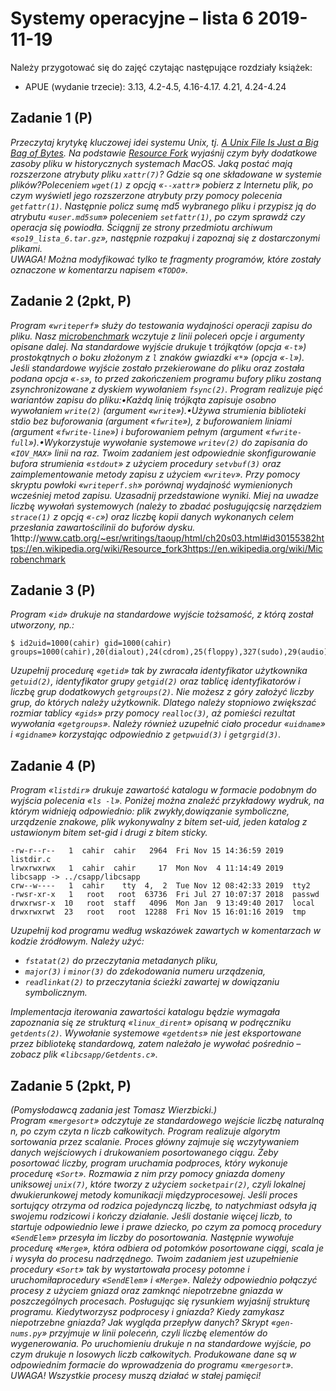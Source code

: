 # Systemy operacyjne – lista 6 2019-11-19

Należy przygotować się do zajęć czytając następujące rozdziały książek:

* APUE (wydanie trzecie): 3.13, 4.2-4.5, 4.16-4.17. 4.21, 4.24-4.24

## Zadanie 1 (P)

*Przeczytaj krytykę kluczowej idei systemu Unix, tj. [A Unix File Is Just a Big Bag of Bytes](http://www.catb.org/~esr/writings/taoup/html/ch20s03.html#id3015538). Na podstawie [Resource Fork](https://en.wikipedia.org/wiki/Resource_fork) wyjaśnij czym były dodatkowe zasoby pliku w historycznych systemach MacOS. Jaką  postać  mają rozszerzone atrybuty pliku `xattr(7)`?  Gdzie  są  one  składowane  w  systemie  plików?Poleceniem `wget(1)` z opcją «`--xattr`» pobierz z Internetu plik, po czym wyświetl jego rozszerzone atrybuty przy pomocy polecenia `getfattr(1)`. Następnie policz sumę md5 wybranego pliku i przypisz ją do atrybutu «`user.md5sum`» poleceniem `setfattr(1)`, po czym sprawdź czy operacja się powiodła. Ściągnij ze strony przedmiotu archiwum «`so19_lista_6.tar.gz`», następnie rozpakuj i zapoznaj się z dostarczonymi plikami.  
UWAGA! Można modyfikować tylko te fragmenty programów, które zostały oznaczone w komentarzu napisem «`TODO`».*

## Zadanie 2 (2pkt, P)

*Program  «`writeperf`»  służy  do  testowania  wydajności  operacji  zapisu  do  pliku. Nasz [microbenchmark](https://en.wikipedia.org/wiki/Benchmark_(computing)) wczytuje z linii poleceń opcje i argumenty opisane dalej. Na standardowe wyjście drukuje* t *trójkątów (opcja «`-t`») prostokątnych o boku złożonym z `l` znaków gwiazdki «``*``» (opcja «``-l``»). Jeśli standardowe wyjście zostało przekierowane do pliku oraz została podana opcja «`-s`», to przed zakończeniem programu bufory pliku zostaną zsynchronizowane z dyskiem wywołaniem `fsync(2)`. Program realizuje pięć wariantów zapisu do pliku:•Każdą linię trójkąta zapisuje osobno wywołaniem `write(2)` (argument «`write`»).•Używa strumienia biblioteki stdio bez buforowania (argument «`fwrite`»), z buforowaniem liniami (argument «`fwrite-line`») i buforowaniem pełnym (argument «`fwrite-full`»).•Wykorzystuje wywołanie systemowe `writev(2)` do zapisania do «`IOV_MAX`» linii na raz. Twoim  zadaniem  jest  odpowiednie  skonfigurowanie  bufora  strumienia  «`stdout`»  z  użyciem  procedury `setvbuf(3)` oraz zaimplementowanie metody zapisu z użyciem «`writev`». Przy pomocy skryptu powłoki «`writeperf.sh`» porównaj wydajność wymienionych wcześniej metod zapisu. Uzasadnij przedstawione wyniki. Miej na uwadze liczbę wywołań systemowych (należy to zbadać posługującsię narzędziem `strace(1)` z opcją «`-c`») oraz liczbę kopii danych wykonanych celem przesłania zawartościlinii do buforów dysku.*
1http://www.catb.org/~esr/writings/taoup/html/ch20s03.html#id30155382https://en.wikipedia.org/wiki/Resource_fork3https://en.wikipedia.org/wiki/Microbenchmark

## Zadanie 3 (P)

*Program «`id`» drukuje na standardowe wyjście tożsamość, z którą został utworzony, np.:*

``` console
$ id2uid=1000(cahir) gid=1000(cahir) groups=1000(cahir),20(dialout),24(cdrom),25(floppy),327(sudo),29(audio),30(dip),44(video),46(plugdev),108(netdev),123(vboxusers),999(docker)
```

*Uzupełnij  procedurę  «`getid`»  tak  by  zwracała  identyfikator  użytkownika `getuid(2)`,  identyfikator  grupy `getgid(2)` oraz tablicę identyfikatorów i liczbę grup dodatkowych `getgroups(2)`. Nie możesz z góry założyć liczby  grup,  do  których  należy  użytkownik.  Dlatego  należy  stopniowo  zwiększać  rozmiar  tablicy  «`gids`» przy pomocy `realloc(3)`, aż pomieści rezultat wywołania «`getgroups`». Należy również uzupełnić ciało procedur «`uidname`» i «`gidname`» korzystając odpowiednio z `getpwuid(3)` i `getgrgid(3)`.*

## Zadanie 4 (P)

*Program «`listdir`» drukuje zawartość katalogu w formacie podobnym do wyjścia polecenia «`ls -l`». Poniżej można znaleźć przykładowy wydruk, na którym widnieją odpowiednio: plik zwykły,dowiązanie symboliczne, urządzenie znakowe, plik wykonywalny z bitem set-uid, jeden katalog z ustawionym bitem set-gid i drugi z bitem sticky.*

``` console
-rw-r--r--   1  cahir  cahir   2964  Fri Nov 15 14:36:59 2019 listdir.c
lrwxrwxrwx   1  cahir  cahir     17  Mon Nov  4 11:14:49 2019  libcsapp -> ../csapp/libcsapp
crw--w----   1  cahir    tty  4,  2  Tue Nov 12 08:42:33 2019  tty2
-rwsr-xr-x   1   root   root  63736  Fri Jul 27 10:07:37 2018  passwd
drwxrwsr-x  10   root  staff   4096  Mon Jan  9 13:49:40 2017  local
drwxrwxrwt  23   root   root  12288  Fri Nov 15 16:01:16 2019  tmp
```

*Uzupełnij kod programu według wskazówek zawartych w komentarzach w kodzie źródłowym. Należy użyć:*

* *`fstatat(2)` do przeczytania metadanych pliku,*
* *`major(3)` i `minor(3)` do zdekodowania numeru urządzenia,*
* *`readlinkat(2)` to przeczytania ścieżki zawartej w dowiązaniu symbolicznym.*

*Implementacja iterowania zawartości katalogu będzie wymagała zapoznania się ze strukturą «`linux_dirent`» opisaną  w  podręczniku `getdents(2)`.  Wywołanie  systemowe  «`getdents`»  nie  jest  eksportowane  przez bibliotekę standardową, zatem należało je wywołać pośrednio – zobacz plik «`libcsapp/Getdents.c`».*

## Zadanie 5 (2pkt, P)

*(Pomysłodawcą zadania jest Tomasz Wierzbicki.)  
Program  «`mergesort`»  odczytuje  ze  standardowego  wejście  liczbę  naturalną n,  po  czym  czyta n liczb całkowitych. Program realizuje algorytm sortowania przez scalanie. Proces główny zajmuje się wczytywaniem danych  wejściowych  i  drukowaniem  posortowanego  ciągu.  Żeby  posortować  liczby,  program  uruchamia podproces,  który  wykonuje  procedurę  «`Sort`».  Rozmawia  z  nim  przy  pomocy  gniazda  domeny  uniksowej `unix(7)`,  które  tworzy  z  użyciem `socketpair(2)`,  czyli lokalnej dwukierunkowej metody  komunikacji międzyprocesowej. Jeśli proces sortujący otrzyma od rodzica pojedynczą liczbę, to natychmiast odsyła ją swojemu  rodzicowi  i  kończy  działanie.  Jeśli  dostanie  więcej  liczb,  to  startuje  odpowiednio  lewe  i  prawe dziecko, po czym za pomocą procedury «`SendElem`» przesyła im liczby do posortowania. Następnie wywołuje procedurę «`Merge`», która odbiera od potomków posortowane ciągi, scala je i wysyła do procesu nadrzędnego. Twoim zadaniem jest uzupełnienie procedury «`Sort`» tak by wystartowała procesy potomne i uruchomiłaprocedury «`SendElem`» i «`Merge`». Należy odpowiednio połączyć procesy z użyciem gniazd oraz zamknąć niepotrzebne gniazda w poszczególnych procesach. Posługując się rysunkiem wyjaśnij strukturę programu. Kiedytworzysz podprocesy i gniazda? Kiedy zamykasz niepotrzebne gniazda? Jak wygląda przepływ danych? Skrypt «`gen-nums.py`» przyjmuje w linii poleceńn, czyli liczbę elementów do wygenerowania. Po uruchomieniu drukuje n na standardowe wyjście, po czym drukuje n losowych liczb całkowitych. Produkowane dane są w odpowiednim formacie do wprowadzenia do programu «`mergesort`».  
UWAGA! Wszystkie procesy muszą działać w stałej pamięci!*
